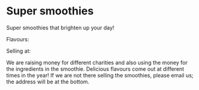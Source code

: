 # Super smoothies

Super smoothies that brighten up your day!


Flavours:

Selling at:

We are raising money for different charities and also using the money for the ingredients in the smoothie. Delicious flavours come out at different times in the year! If we are not there selling the smoothies, please email us; the address will be at the bottom.



